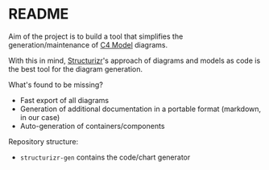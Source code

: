 # README

Aim of the project is to build a tool that simplifies the generation/maintenance of [C4 Model](https://c4model.com/) diagrams.

With this in mind, [Structurizr](https://structurizr.com/)'s approach of diagrams and models as code is the best tool for the diagram generation.

What's found to be missing?

- Fast export of all diagrams
- Generation of additional documentation in a portable format (markdown, in our case)
- Auto-generation of containers/components

Repository structure:

- `structurizr-gen` contains the code/chart generator
